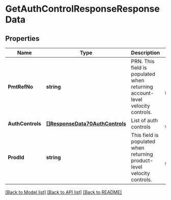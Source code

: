 # GetAuthControlResponseResponseData

## Properties
Name | Type | Description | Notes
------------ | ------------- | ------------- | -------------
**PmtRefNo** | **string** | PRN. This field is populated when returning account-level velocity controls. | [optional] [default to null]
**AuthControls** | [**[]ResponseData70AuthControls**](ResponseData70_auth_controls.md) | List of auth controls | [default to null]
**ProdId** | **string** | This field is populated when returning product-level velocity controls. | [optional] [default to null]

[[Back to Model list]](../README.md#documentation-for-models) [[Back to API list]](../README.md#documentation-for-api-endpoints) [[Back to README]](../README.md)

